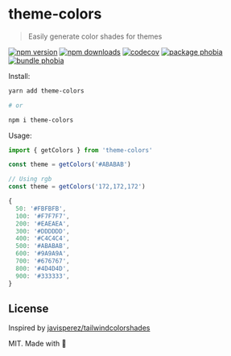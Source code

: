 # theme-colors

> Easily generate color shades for themes

[![npm version][npm-v-src]][npm-v-href]
[![npm downloads][npm-dm-src]][npm-dm-href]
[![codecov][codecov-src]][codecov-href]
[![package phobia][packagephobia-src]][packagephobia-href]
[![bundle phobia][bundlephobia-src]][bundlephobia-href]

Install:

```bash
yarn add theme-colors

# or

npm i theme-colors
```

Usage:

```js
import { getColors } from 'theme-colors'

const theme = getColors('#ABABAB')

// Using rgb
const theme = getColors('172,172,172')
```

```js
{
  50: '#FBFBFB',
  100: '#F7F7F7',
  200: '#EAEAEA',
  300: '#DDDDDD',
  400: '#C4C4C4',
  500: '#ABABAB',
  600: '#9A9A9A',
  700: '#676767',
  800: '#4D4D4D',
  900: '#333333',
}
```

## License

Inspired by [javisperez/tailwindcolorshades](https://github.com/javisperez/tailwindcolorshades)

MIT. Made with 💖

<!-- Refs -->
[npm-v-src]: https://flat.badgen.net/npm/v/theme-colors/latest
[npm-v-href]: https://npmjs.com/package/theme-colors

[npm-dm-src]: https://flat.badgen.net/npm/dm/theme-colors
[npm-dm-href]: https://npmjs.com/package/theme-colors

[packagephobia-src]: https://flat.badgen.net/packagephobia/install/theme-colors
[packagephobia-href]: https://packagephobia.now.sh/result?p=theme-colors

[bundlephobia-src]: https://flat.badgen.net/bundlephobia/min/theme-colors
[bundlephobia-href]: https://bundlephobia.com/result?p=theme-colors

[codecov-src]: https://flat.badgen.net/codecov/c/github/unjs/theme-colors/master
[codecov-href]: https://codecov.io/gh/unjs/theme-colors

